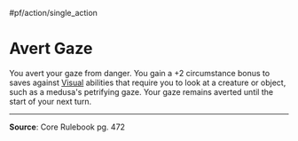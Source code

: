 #pf/action/single_action 
# Avert Gaze

You avert your gaze from danger. You gain a +2 circumstance bonus to saves against [Visual](../Traits/Visual.md) abilities that require you to look at a creature or object, such as a medusa's petrifying gaze. Your gaze remains averted until the start of your next turn.

---
**Source**: Core Rulebook pg. 472